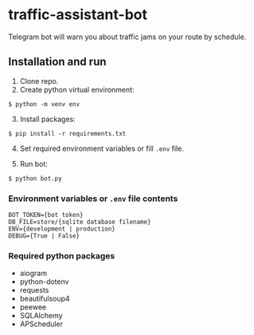 # traffic-assistant-bot

Telegram bot will warn you about traffic jams on your route by schedule.

## Installation and run

1. Clone repo.
2. Create python virtual environment:

```
$ python -m venv env
```

3. Install packages:

```
$ pip install -r requirements.txt
```

4. Set required environment variables or fill `.env` file.

5. Run bot:

```
$ python bot.py
```

### Environment variables or `.env` file contents

```
BOT_TOKEN={bot token}
DB_FILE=store/{sqlite database filename}
ENV={development | production}
DEBUG={True | False}
```

### Required python packages

-   aiogram
-   python-dotenv
-   requests
-   beautifulsoup4
-   peewee
-   SQLAlchemy
-   APScheduler
